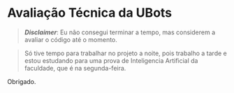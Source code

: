 # Avaliação Técnica da UBots

> ***Disclaimer***: Eu não consegui terminar a tempo, mas considerem a avaliar o código até o momento.

> Só tive tempo para trabalhar no projeto a noite, pois trabalho a tarde e estou estudando para uma prova de Inteligencia Artificial da faculdade, que é na segunda-feira.

Obrigado.
